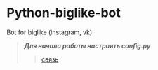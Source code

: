 # Python-biglike-bot
Bot for biglike (instagram, vk)
>***Для начала работы настроить config.py***
>>[связь](<https://vk.com/id28125504>)
